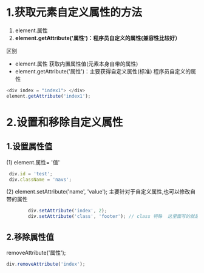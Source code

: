 # 1.获取元素自定义属性的方法

1. element.属性
2. **element.getAttribute('属性')：程序员自定义的属性(兼容性比较好）**

区别

- element.属性 获取内置属性值(元素本身自带的属性)
- element.getAttribute('属性')：主要获得自定义属性(标准) 程序员自定义的属性

```js
<div index = "index1"> </div>
element.getAttribute('index1');
```

# 2.设置和移除自定义属性

## 1.设置属性值

(1) element.属性= '值'

```js
 div.id = 'test';
 div.className = 'navs';
```

(2) element.setAttribute('name', 'value');  主要针对于自定义属性,也可以修改自带的属性

```js
        div.setAttribute('index', 2);
        div.setAttribute('class', 'footer'); // class 特殊  这里面写的就是class 不是className

```

## 2.移除属性值  

removeAttribute('属性');

```js
div.removeAttribute('index');
```

